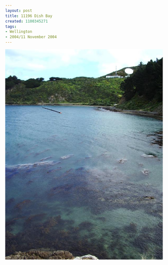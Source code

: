 ```yaml
---
layout: post
title: 11196 Dish Bay
created: 1100345271
tags:
- Wellington
- 2004/11 November 2004
---
```


<img src="/image/images/11196_dish_bay-1489.jpg"/>


